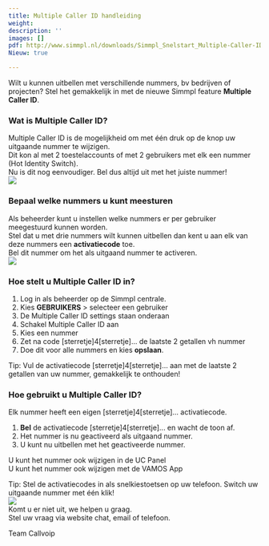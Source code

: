 ```yaml
---
title: Multiple Caller ID handleiding
weight: 
description: ''
images: []
pdf: http://www.simmpl.nl/downloads/Simmpl_Snelstart_Multiple-Caller-ID.pdf
Nieuw: true

---
```

Wilt u kunnen uitbellen met verschillende nummers, bv bedrijven of projecten? Stel het gemakkelijk in met de nieuwe Simmpl feature **Multiple Caller ID**.

<h3>Wat is Multiple Caller ID?</h3>

Multiple Caller ID is de mogelijkheid om met één druk op de knop uw uitgaande nummer te wijzigen.  
Dit kon al met 2 toestelaccounts of met 2 gebruikers met elk een nummer (Hot Identity Switch).  
Nu is dit nog eenvoudiger. Bel dus altijd uit met het juiste nummer!  
![](https://res.cloudinary.com/callvoip/image/upload/v1565343975/features-1_dvrctv.png)

<h3>Bepaal welke nummers u kunt meesturen</h3>

Als beheerder kunt u instellen welke nummers er per gebruiker meegestuurd kunnen worden.  
Stel dat u met drie nummers wilt kunnen uitbellen dan kent u aan elk van deze nummers een **activatiecode** toe.  
Bel dit nummer om het als uitgaand nummer te activeren.  
![](https://res.cloudinary.com/callvoip/image/upload/v1565344088/features-2_kfvgkn.png)

<h3>Hoe stelt u Multiple Caller ID in?</h3>

1. Log in als beheerder op de Simmpl centrale.
2. Kies **GEBRUIKERS** >  selecteer een gebruiker
3. De Multiple Caller ID settings staan onderaan
4. Schakel Multiple Caller ID aan
5. Kies een nummer
6. Zet na code \[sterretje\]4\[sterretje\]... de laatste 2 getallen vh nummer
7. Doe dit voor alle nummers en kies **opslaan**.

Tip: Vul de activatiecode \[sterretje\]4\[sterretje\]... aan met de laatste 2 getallen van uw nummer, gemakkelijk te onthouden!

<h3>Hoe gebruikt u Multiple Caller ID?</h3>

Elk nummer heeft een eigen \[sterretje\]4\[sterretje\]... activatiecode.

1. **Bel** de activatiecode \[sterretje\]4\[sterretje\]... en wacht de toon af.
2. Het nummer is nu geactiveerd als uitgaand nummer.
3. U kunt nu uitbellen met het geactiveerde nummer.

U kunt het nummer ook wijzigen in de UC Panel  
U kunt het nummer ook wijzigen met de VAMOS App

Tip: Stel de activatiecodes in als snelkiestoetsen op uw telefoon. Switch uw uitgaande nummer met één klik!  
![](https://res.cloudinary.com/callvoip/image/upload/v1565344485/features-3_v6lsfy.png)  
Komt u er niet uit, we helpen u graag.  
Stel uw vraag via website chat, email of telefoon.

Team Callvoip